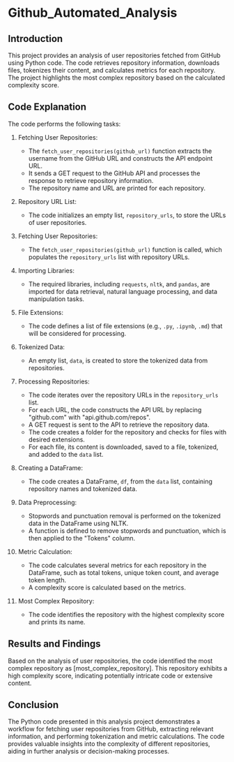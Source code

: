 # Github_Automated_Analysis

## Introduction
This project provides an analysis of user repositories fetched from GitHub using Python code. The code retrieves repository information, downloads files, tokenizes their content, and calculates metrics for each repository. The project highlights the most complex repository based on the calculated complexity score.

## Code Explanation
The code performs the following tasks:

1. Fetching User Repositories:
   - The `fetch_user_repositories(github_url)` function extracts the username from the GitHub URL and constructs the API endpoint URL.
   - It sends a GET request to the GitHub API and processes the response to retrieve repository information.
   - The repository name and URL are printed for each repository.

2. Repository URL List:
   - The code initializes an empty list, `repository_urls`, to store the URLs of user repositories.

3. Fetching User Repositories:
   - The `fetch_user_repositories(github_url)` function is called, which populates the `repository_urls` list with repository URLs.

4. Importing Libraries:
   - The required libraries, including `requests`, `nltk`, and `pandas`, are imported for data retrieval, natural language processing, and data manipulation tasks.

5. File Extensions:
   - The code defines a list of file extensions (e.g., `.py`, `.ipynb`, `.md`) that will be considered for processing.

6. Tokenized Data:
   - An empty list, `data`, is created to store the tokenized data from repositories.

7. Processing Repositories:
   - The code iterates over the repository URLs in the `repository_urls` list.
   - For each URL, the code constructs the API URL by replacing "github.com" with "api.github.com/repos".
   - A GET request is sent to the API to retrieve the repository data.
   - The code creates a folder for the repository and checks for files with desired extensions.
   - For each file, its content is downloaded, saved to a file, tokenized, and added to the `data` list.

8. Creating a DataFrame:
   - The code creates a DataFrame, `df`, from the `data` list, containing repository names and tokenized data.

9. Data Preprocessing:
   - Stopwords and punctuation removal is performed on the tokenized data in the DataFrame using NLTK.
   - A function is defined to remove stopwords and punctuation, which is then applied to the "Tokens" column.

10. Metric Calculation:
    - The code calculates several metrics for each repository in the DataFrame, such as total tokens, unique token count, and average token length.
    - A complexity score is calculated based on the metrics.

11. Most Complex Repository:
    - The code identifies the repository with the highest complexity score and prints its name.

## Results and Findings
Based on the analysis of user repositories, the code identified the most complex repository as [most_complex_repository]. This repository exhibits a high complexity score, indicating potentially intricate code or extensive content.

## Conclusion
The Python code presented in this analysis project demonstrates a workflow for fetching user repositories from GitHub, extracting relevant information, and performing tokenization and metric calculations. The code provides valuable insights into the complexity of different repositories, aiding in further analysis or decision-making processes.
